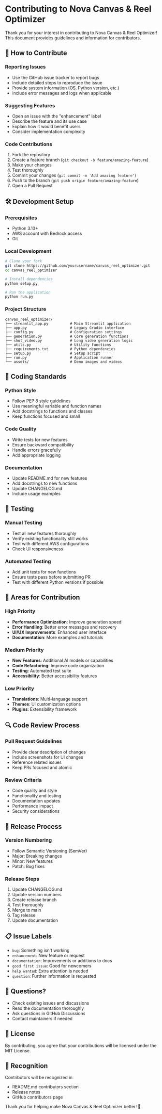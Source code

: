 # Contributing to Nova Canvas & Reel Optimizer

Thank you for your interest in contributing to Nova Canvas & Reel Optimizer! This document provides guidelines and information for contributors.

## 🤝 How to Contribute

### Reporting Issues
- Use the GitHub issue tracker to report bugs
- Include detailed steps to reproduce the issue
- Provide system information (OS, Python version, etc.)
- Include error messages and logs when applicable

### Suggesting Features
- Open an issue with the "enhancement" label
- Describe the feature and its use case
- Explain how it would benefit users
- Consider implementation complexity

### Code Contributions
1. Fork the repository
2. Create a feature branch (`git checkout -b feature/amazing-feature`)
3. Make your changes
4. Test thoroughly
5. Commit your changes (`git commit -m 'Add amazing feature'`)
6. Push to the branch (`git push origin feature/amazing-feature`)
7. Open a Pull Request

## 🛠️ Development Setup

### Prerequisites
- Python 3.10+
- AWS account with Bedrock access
- Git

### Local Development
```bash
# Clone your fork
git clone https://github.com/yourusername/canvas_reel_optimizer.git
cd canvas_reel_optimizer

# Install dependencies
python setup.py

# Run the application
python run.py
```

### Project Structure
```
canvas_reel_optimizer/
├── streamlit_app.py          # Main Streamlit application
├── app.py                    # Legacy Gradio interface
├── config.py                 # Configuration settings
├── generation.py             # Core generation functions
├── shot_video.py             # Long video generation logic
├── utils.py                  # Utility functions
├── requirements.txt          # Python dependencies
├── setup.py                  # Setup script
├── run.py                    # Application runner
└── assets/                   # Demo images and videos
```

## 📝 Coding Standards

### Python Style
- Follow PEP 8 style guidelines
- Use meaningful variable and function names
- Add docstrings to functions and classes
- Keep functions focused and small

### Code Quality
- Write tests for new features
- Ensure backward compatibility
- Handle errors gracefully
- Add appropriate logging

### Documentation
- Update README.md for new features
- Add docstrings to new functions
- Update CHANGELOG.md
- Include usage examples

## 🧪 Testing

### Manual Testing
- Test all new features thoroughly
- Verify existing functionality still works
- Test with different AWS configurations
- Check UI responsiveness

### Automated Testing
- Add unit tests for new functions
- Ensure tests pass before submitting PR
- Test with different Python versions if possible

## 🎯 Areas for Contribution

### High Priority
- **Performance Optimization**: Improve generation speed
- **Error Handling**: Better error messages and recovery
- **UI/UX Improvements**: Enhanced user interface
- **Documentation**: More examples and tutorials

### Medium Priority
- **New Features**: Additional AI models or capabilities
- **Code Refactoring**: Improve code organization
- **Testing**: Automated test suite
- **Accessibility**: Better accessibility features

### Low Priority
- **Translations**: Multi-language support
- **Themes**: UI customization options
- **Plugins**: Extensibility framework

## 🔍 Code Review Process

### Pull Request Guidelines
- Provide clear description of changes
- Include screenshots for UI changes
- Reference related issues
- Keep PRs focused and atomic

### Review Criteria
- Code quality and style
- Functionality and testing
- Documentation updates
- Performance impact
- Security considerations

## 🚀 Release Process

### Version Numbering
- Follow Semantic Versioning (SemVer)
- Major: Breaking changes
- Minor: New features
- Patch: Bug fixes

### Release Steps
1. Update CHANGELOG.md
2. Update version numbers
3. Create release branch
4. Test thoroughly
5. Merge to main
6. Tag release
7. Update documentation

## 📋 Issue Labels

- `bug`: Something isn't working
- `enhancement`: New feature or request
- `documentation`: Improvements or additions to docs
- `good first issue`: Good for newcomers
- `help wanted`: Extra attention is needed
- `question`: Further information is requested

## 🤔 Questions?

- Check existing issues and discussions
- Read the documentation thoroughly
- Ask questions in GitHub Discussions
- Contact maintainers if needed

## 📄 License

By contributing, you agree that your contributions will be licensed under the MIT License.

## 🙏 Recognition

Contributors will be recognized in:
- README.md contributors section
- Release notes
- GitHub contributors page

Thank you for helping make Nova Canvas & Reel Optimizer better! 🎉
